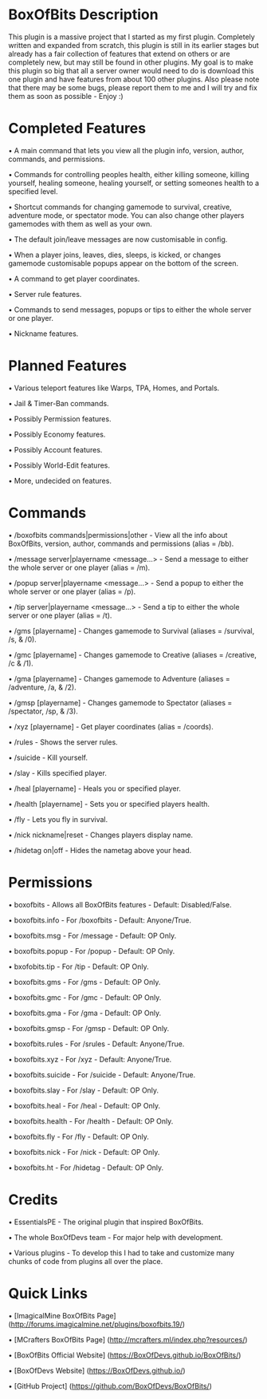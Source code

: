 BoxOfBits Description
======================
This plugin is a massive project that I started as my first plugin. Completely written and expanded from scratch, this plugin is still in its earlier stages but already has a fair collection of features that extend on others or are completely new, but may still be found in other plugins. My goal is to make this plugin so big that all a server owner would need to do is download this one plugin and have features from about 100 other plugins. Also please note that there may be some bugs, please report them to me and I will try and fix them as soon as possible - Enjoy :)

Completed Features
===================
   • A main command that lets you view all the plugin info, version, author, commands, and permissions.
   
   • Commands for controlling peoples health, either killing someone, killing yourself, healing someone, healing yourself, or setting someones health to a specified level.
   
   • Shortcut commands for changing gamemode to survival, creative, adventure mode, or spectator mode. You can also change other players gamemodes with them as well as your own.
   
   • The default join/leave messages are now customisable in config.
   
   • When a player joins, leaves, dies, sleeps, is kicked, or changes gamemode customisable popups appear on the bottom of the screen.
   
   • A command to get player coordinates.
   
   • Server rule features.
   
   • Commands to send messages, popups or tips to either the whole server or one player.
   
   • Nickname features.

Planned Features
=================
   • Various teleport features like Warps, TPA, Homes, and Portals.
   
   • Jail & Timer-Ban commands.
   
   • Possibly Permission features.
   
   • Possibly Economy features.
   
   • Possibly Account features.
   
   • Possibly World-Edit features.
   
   • More, undecided on features.

Commands
=========
   • /boxofbits commands|permissions|other - View all the info about BoxOfBits, version, author, commands and permissions (alias = /bb).
   
   • /message server|playername <message...> - Send a message to either the whole server or one player (alias = /m).
   
   • /popup server|playername <message...> - Send a popup to either the whole server or one player (alias = /p).
   
   • /tip server|playername <message...> - Send a tip to either the whole server or one player (alias = /t).
   
   • /gms [playername] - Changes gamemode to Survival (aliases = /survival, /s, & /0).
   
   • /gmc [playername] - Changes gamemode to Creative (aliases = /creative, /c & /1).
   
   • /gma [playername] - Changes gamemode to Adventure (aliases = /adventure, /a, & /2).
   
   • /gmsp [playername] - Changes gamemode to Spectator (aliases = /spectator, /sp, & /3).
   
   • /xyz [playername] - Get player coordinates (alias = /coords).
   
   • /rules - Shows the server rules.
   
   • /suicide - Kill yourself.
   
   • /slay <playername> - Kills specified player.
   
   • /heal [playername] - Heals you or specified player.
   
   • /health [playername] - Sets you or specified players health.
   
   • /fly - Lets you fly in survival.
   
   • /nick nickname|reset - Changes players display name.
   
   • /hidetag on|off - Hides the nametag above your head.

Permissions
============
   • boxofbits - Allows all BoxOfBits features - Default: Disabled/False.
   
   • boxofbits.info - For /boxofbits - Default: Anyone/True.
   
   • boxofbits.msg - For /message - Default: OP Only.
   
   • boxofbits.popup - For /popup - Default: OP Only.
   
   • bxofobits.tip - For /tip - Default: OP Only.
   
   • boxofbits.gms - For /gms - Default: OP Only.
   
   • boxofbits.gmc - For /gmc - Default: OP Only.
   
   • boxofbits.gma - For /gma - Default: OP Only.
   
   • boxofbits.gmsp - For /gmsp - Default: OP Only.
   
   • boxofbits.rules - For /srules - Default: Anyone/True.
   
   • boxofbits.xyz - For /xyz - Default: Anyone/True.
   
   • boxofbits.suicide - For /suicide - Default: Anyone/True.
   
   • boxofbits.slay - For /slay - Default: OP Only.
   
   • boxofbits.heal - For /heal - Default: OP Only.
   
   • boxofbits.health - For /health - Default: OP Only.
   
   • boxofbits.fly - For /fly - Default: OP Only.
   
   • boxofbits.nick - For /nick - Default: OP Only.
   
   • boxofbits.ht - For /hidetag - Default: OP Only.

Credits
========
   • EssentialsPE - The original plugin that inspired BoxOfBits.
   
   • The whole BoxOfDevs team - For major help with development.
   
   • Various plugins - To develop this I had to take and customize many chunks of code from plugins all over the place.
   
Quick Links
============
   • [ImagicalMine BoxOfBits Page] (http://forums.imagicalmine.net/plugins/boxofbits.19/)
   
   • [MCrafters BoxOfBits Page] (http://mcrafters.ml/index.php?resources/)

   • [BoxOfBits Official Website] (https://BoxOfDevs.github.io/BoxOfBits/)

   • [BoxOfDevs Website] (https://BoxOfDevs.github.io/)

   • [GitHub Project] (https://github.com/BoxOfDevs/BoxOfBits/)
